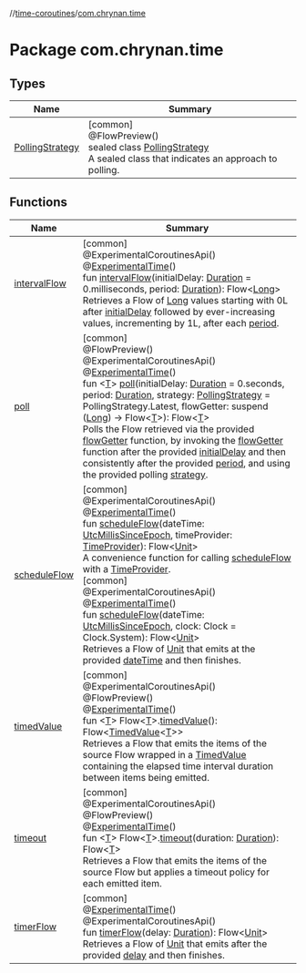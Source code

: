 //[time-coroutines](../../index.md)/[com.chrynan.time](index.md)

# Package com.chrynan.time

## Types

| Name | Summary |
|---|---|
| [PollingStrategy](-polling-strategy/index.md) | [common]<br>@FlowPreview()<br>sealed class [PollingStrategy](-polling-strategy/index.md)<br>A sealed class that indicates an approach to polling. |

## Functions

| Name | Summary |
|---|---|
| [intervalFlow](interval-flow.md) | [common]<br>@ExperimentalCoroutinesApi()<br>@[ExperimentalTime](https://kotlinlang.org/api/latest/jvm/stdlib/kotlin.time/-experimental-time/index.html)()<br>fun [intervalFlow](interval-flow.md)(initialDelay: [Duration](https://kotlinlang.org/api/latest/jvm/stdlib/kotlin.time/-duration/index.html) = 0.milliseconds, period: [Duration](https://kotlinlang.org/api/latest/jvm/stdlib/kotlin.time/-duration/index.html)): Flow<[Long](https://kotlinlang.org/api/latest/jvm/stdlib/kotlin/-long/index.html)><br>Retrieves a Flow of [Long](https://kotlinlang.org/api/latest/jvm/stdlib/kotlin/-long/index.html) values starting with 0L after [initialDelay](interval-flow.md) followed by ever-increasing values, incrementing by 1L, after each [period](interval-flow.md). |
| [poll](poll.md) | [common]<br>@FlowPreview()<br>@ExperimentalCoroutinesApi()<br>@[ExperimentalTime](https://kotlinlang.org/api/latest/jvm/stdlib/kotlin.time/-experimental-time/index.html)()<br>fun <[T](poll.md)> [poll](poll.md)(initialDelay: [Duration](https://kotlinlang.org/api/latest/jvm/stdlib/kotlin.time/-duration/index.html) = 0.seconds, period: [Duration](https://kotlinlang.org/api/latest/jvm/stdlib/kotlin.time/-duration/index.html), strategy: [PollingStrategy](-polling-strategy/index.md) = PollingStrategy.Latest, flowGetter: suspend ([Long](https://kotlinlang.org/api/latest/jvm/stdlib/kotlin/-long/index.html)) -> Flow<[T](poll.md)>): Flow<[T](poll.md)><br>Polls the Flow retrieved via the provided [flowGetter](poll.md) function, by invoking the [flowGetter](poll.md) function after the provided [initialDelay](poll.md) and then consistently after the provided [period](poll.md), and using the provided polling [strategy](poll.md). |
| [scheduleFlow](schedule-flow.md) | [common]<br>@ExperimentalCoroutinesApi()<br>@[ExperimentalTime](https://kotlinlang.org/api/latest/jvm/stdlib/kotlin.time/-experimental-time/index.html)()<br>fun [scheduleFlow](schedule-flow.md)(dateTime: [UtcMillisSinceEpoch](../../../time-core/time-core/com.chrynan.time/-utc-millis-since-epoch/index.md), timeProvider: [TimeProvider](../../../time-core/time-core/com.chrynan.time/-time-provider/index.md)): Flow<[Unit](https://kotlinlang.org/api/latest/jvm/stdlib/kotlin/-unit/index.html)><br>A convenience function for calling [scheduleFlow](schedule-flow.md) with a [TimeProvider](../../../time-core/time-core/com.chrynan.time/-time-provider/index.md).<br>[common]<br>@ExperimentalCoroutinesApi()<br>@[ExperimentalTime](https://kotlinlang.org/api/latest/jvm/stdlib/kotlin.time/-experimental-time/index.html)()<br>fun [scheduleFlow](schedule-flow.md)(dateTime: [UtcMillisSinceEpoch](../../../time-core/time-core/com.chrynan.time/-utc-millis-since-epoch/index.md), clock: Clock = Clock.System): Flow<[Unit](https://kotlinlang.org/api/latest/jvm/stdlib/kotlin/-unit/index.html)><br>Retrieves a Flow of [Unit](https://kotlinlang.org/api/latest/jvm/stdlib/kotlin/-unit/index.html) that emits at the provided [dateTime](schedule-flow.md) and then finishes. |
| [timedValue](timed-value.md) | [common]<br>@ExperimentalCoroutinesApi()<br>@FlowPreview()<br>@[ExperimentalTime](https://kotlinlang.org/api/latest/jvm/stdlib/kotlin.time/-experimental-time/index.html)()<br>fun <[T](timed-value.md)> Flow<[T](timed-value.md)>.[timedValue](timed-value.md)(): Flow<[TimedValue](https://kotlinlang.org/api/latest/jvm/stdlib/kotlin.time/-timed-value/index.html)<[T](timed-value.md)>><br>Retrieves a Flow that emits the items of the source Flow wrapped in a [TimedValue](https://kotlinlang.org/api/latest/jvm/stdlib/kotlin.time/-timed-value/index.html) containing the elapsed time interval duration between items being emitted. |
| [timeout](timeout.md) | [common]<br>@ExperimentalCoroutinesApi()<br>@FlowPreview()<br>@[ExperimentalTime](https://kotlinlang.org/api/latest/jvm/stdlib/kotlin.time/-experimental-time/index.html)()<br>fun <[T](timeout.md)> Flow<[T](timeout.md)>.[timeout](timeout.md)(duration: [Duration](https://kotlinlang.org/api/latest/jvm/stdlib/kotlin.time/-duration/index.html)): Flow<[T](timeout.md)><br>Retrieves a Flow that emits the items of the source Flow but applies a timeout policy for each emitted item. |
| [timerFlow](timer-flow.md) | [common]<br>@[ExperimentalTime](https://kotlinlang.org/api/latest/jvm/stdlib/kotlin.time/-experimental-time/index.html)()<br>@ExperimentalCoroutinesApi()<br>fun [timerFlow](timer-flow.md)(delay: [Duration](https://kotlinlang.org/api/latest/jvm/stdlib/kotlin.time/-duration/index.html)): Flow<[Unit](https://kotlinlang.org/api/latest/jvm/stdlib/kotlin/-unit/index.html)><br>Retrieves a Flow of [Unit](https://kotlinlang.org/api/latest/jvm/stdlib/kotlin/-unit/index.html) that emits after the provided [delay](timer-flow.md) and then finishes. |
